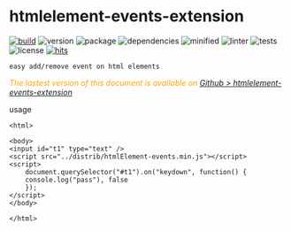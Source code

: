 # htmlelement-events-extension

<div style="display:inline">

[![build](https://travis-ci.org/Sylvain59650/htmlelement-events-extension.png?branch=master)](https://travis-ci.org/Sylvain59650/htmlelement-events-extension)
![version](https://img.shields.io/npm/v/htmlelement-events-extension.svg)
![package](https://img.shields.io/github/package-json/v/Sylvain59650/htmlelement-events-extension.svg)
![dependencies](https://img.shields.io/david/Sylvain59650/htmlelement-events-extension.svg)
![minified](https://img.shields.io/bundlephobia/min/htmlelement-events-extension.svg)
![linter](https://img.shields.io/badge/eslint-ok-blue.svg)
![tests](https://img.shields.io/badge/tests-passing-brightgreen.svg)
![license](https://img.shields.io/npm/l/htmlelement-events-extension.svg)
[![hits](http://hits.dwyl.com/Sylvain59650/htmlelement-events-extension.svg)](http://hits.dwyl.com/Sylvain59650/htmlelement-events-extension)
</div>

    easy add/remove event on html elements

 <div class="Note" style="color:orange;font-style:italic">
 
  The lastest version of this document is available on [Github > htmlelement-events-extension](https://github.com/Sylvain59650/htmlelement-events-extension/tree/master/README.md)
</div>

usage

    <html>

    <body>
    <input id="t1" type="text" />
    <script src="../distrib/htmlElement-events.min.js"></script>
    <script>
        document.querySelector("#t1").on("keydown", function() {
        console.log("pass"), false
        });
    </script>
    </body>

    </html>